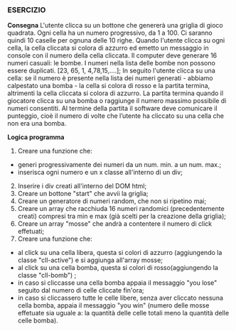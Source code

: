 ### ESERCIZIO

**Consegna**
L'utente clicca su un bottone che genererà una griglia di gioco quadrata.
Ogni cella ha un numero progressivo, da 1 a 100.
Ci saranno quindi 10 caselle per ognuna delle 10 righe.
Quando l'utente clicca su ogni cella, la cella cliccata si colora di azzurro ed emetto un messaggio in console con il numero della cella cliccata.
Il computer deve generare 16 numeri casuali: le bombe.
I numeri nella lista delle bombe non possono essere duplicati.
[23, 65, 1, 4,78,15,....];
In seguito l'utente clicca su una cella: se il numero è presente nella lista dei numeri generati - abbiamo calpestato una bomba - la cella si colora di rosso e la partita termina, altrimenti la cella cliccata si colora di azzurro.
La partita termina quando il giocatore clicca su una bomba o raggiunge il numero massimo possibile di numeri consentiti.
Al termine della partita il software deve comunicare il punteggio, cioè il numero di volte che l’utente ha cliccato su una cella che non era una bomba.

**Logica programma**
1. Creare una funzione che:
- generi progressivamente dei numeri da un num. min. a un num. max.;
- inserisca ogni numero e un x classe all'interno di un div;
2. Inserire i div creati all'interno del DOM html;
3. Creare un bottone "start" che avvii la griglia;
4. Creare un generatore di numeri random, che non si ripetino mai;
5. Creare un array che racchiuda 16 numeri randomici (precedentemente creati) compresi tra min e max (già scelti per la creazione della griglia);
6. Creare un array "mosse" che andrà a contentere il numero di click effetuati;
7. Creare una funzione che:
- al click su una cella libera, questa si colori di azzurro (aggiungendo la classe "cll-active") e si aggiunga all'array mosse;
- al click su una cella bomba, questa si colori di rosso(aggiungendo la classe "cll-bomb") ;
- in caso si cliccasse una cella bomba appaia il messaggio "you lose" seguito dal numero di celle cliccate fin'ora;
- in caso si cliccassero tutte le celle libere, senza aver cliccato nessuna cella bomba, appaia il messaggio "you win" (numero delle mosse effetuate sia uguale a: la quantità delle celle totali meno la quantità delle celle bomba).